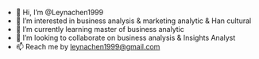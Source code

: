 - 👋 Hi, I’m @Leynachen1999
- 👀 I’m interested in business analysis & marketing analytic & Han cultural
- 🌱 I’m currently learning master of business analytic
- 💞️ I’m looking to collaborate on business analysis & Insights Analyst
- 📫 Reach me by leynachen1999@gmail.com

<!---
Leynachen1999/Leynachen1999 is a ✨ special ✨ repository because its `README.md` (this file) appears on your GitHub profile.
You can click the Preview link to take a look at your changes.
--->
